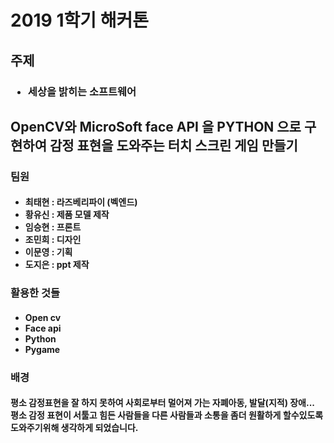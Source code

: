 # 2019 1학기 해커톤
## 주제  
### <ul><li>세상을 밝히는 소프트웨어</li></ul>
## OpenCV와 MicroSoft face API 을 PYTHON 으로 구현하여 감정 표현을 도와주는 터치 스크린 게임 만들기
### 팀원
#### <ul> <li> 최태현 : 라즈베리파이 (벡엔드) </li> <li>황유신 : 제품 모델 제작</li> <li>임승현 : 프론트</li> <li>조민희 : 디자인</li>  <li>이문영 : 기획</li> <li>도지은 : ppt 제작</li> </ul>
### 활용한 것들
#### <ul><li>Open cv</li><li>Face api</li><li>Python</li><li>Pygame</li></ul>
### 배경
#### 평소 감정표현을 잘 하지 못하여 사회로부터 멀어져 가는 자폐아동, 발달(지적) 장애... <br> 평소 감정 표현이 서툴고 힘든 사람들을 다른 사람들과 소통을 좀더 원활하게 할수있도록 <br>도와주기위해 생각하게 되었습니다.
